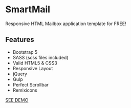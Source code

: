 # SmartMail
Responsive HTML Mailbox application template for FREE!

## Features
- Bootstrap 5
- SASS (scss files included)
- Valid HTML5 & CSS3
- Responsive Layout
- jQuery
- Gulp
- Perfect Scrollbar
- Remixicons

[SEE DEMO](http://themepixels.me/application/smartmail/)
